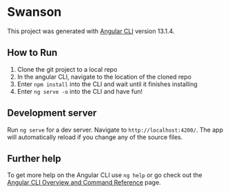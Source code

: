 # Swanson

This project was generated with [Angular CLI](https://github.com/angular/angular-cli) version 13.1.4.

## How to Run
1. Clone the git project to a local repo
2. In the angular CLI, navigate to the location of the cloned repo
3. Enter ```npm install``` into the CLI and wait until it finishes installing
4. Enter ```ng serve -o``` into the CLI and have fun!

## Development server

Run `ng serve` for a dev server. Navigate to `http://localhost:4200/`. The app will automatically reload if you change any of the source files.

## Further help

To get more help on the Angular CLI use `ng help` or go check out the [Angular CLI Overview and Command Reference](https://angular.io/cli) page.
